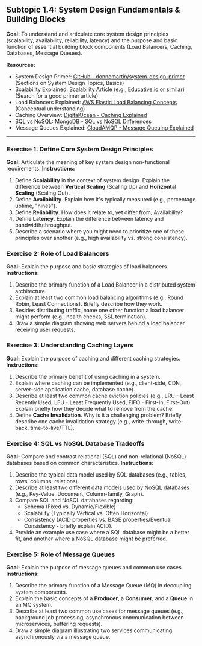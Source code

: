 ## Subtopic 1.4: System Design Fundamentals & Building Blocks

**Goal:** To understand and articulate core system design principles (scalability, availability, reliability, latency) and the purpose and basic function of essential building block components (Load Balancers, Caching, Databases, Message Queues).

**Resources:**

  * System Design Primer: [GitHub - donnemartin/system-design-primer](https://github.com/donnemartin/system-design-primer) (Sections on System Design Topics, Basics)
  * Scalability Explained: [Scalability Article (e.g., Educative.io or similar)](https://www.google.com/search?q=https://www.educative.io/blog/scalability-system-design) (Search for a good primer article)
  * Load Balancers Explained: [AWS Elastic Load Balancing Concepts](https://docs.aws.amazon.com/elasticloadbalancing/latest/userguide/what-is-load-balancing.html) (Conceptual understanding)
  * Caching Overview: [DigitalOcean - Caching Explained](https://www.digitalocean.com/community/tutorials/web-caching-basics-terminology-http-headers-and-caching-strategies)
  * SQL vs NoSQL: [MongoDB - SQL vs NoSQL Differences](https://www.google.com/search?q=https://www.mongodb.com/sql-vs-nosql)
  * Message Queues Explained: [CloudAMQP - Message Queuing Explained](https://www.cloudamqp.com/blog/what-is-message-queuing.html)

-----

### Exercise 1: Define Core System Design Principles

**Goal:** Articulate the meaning of key system design non-functional requirements.
**Instructions:**

1.  Define **Scalability** in the context of system design. Explain the difference between **Vertical Scaling** (Scaling Up) and **Horizontal Scaling** (Scaling Out).
2.  Define **Availability**. Explain how it's typically measured (e.g., percentage uptime, "nines").
3.  Define **Reliability**. How does it relate to, yet differ from, Availability?
4.  Define **Latency**. Explain the difference between latency and bandwidth/throughput.
5.  Describe a scenario where you might need to prioritize one of these principles over another (e.g., high availability vs. strong consistency).

### Exercise 2: Role of Load Balancers

**Goal:** Explain the purpose and basic strategies of load balancers.
**Instructions:**

1.  Describe the primary function of a Load Balancer in a distributed system architecture.
2.  Explain at least two common load balancing algorithms (e.g., Round Robin, Least Connections). Briefly describe how they work.
3.  Besides distributing traffic, name one other function a load balancer might perform (e.g., health checks, SSL termination).
4.  Draw a simple diagram showing web servers behind a load balancer receiving user requests.

### Exercise 3: Understanding Caching Layers

**Goal:** Explain the purpose of caching and different caching strategies.
**Instructions:**

1.  Describe the primary benefit of using caching in a system.
2.  Explain where caching can be implemented (e.g., client-side, CDN, server-side application cache, database cache).
3.  Describe at least two common cache eviction policies (e.g., LRU - Least Recently Used, LFU - Least Frequently Used, FIFO - First-In, First-Out). Explain briefly how they decide what to remove from the cache.
4.  Define **Cache Invalidation**. Why is it a challenging problem? Briefly describe one cache invalidation strategy (e.g., write-through, write-back, time-to-live/TTL).

### Exercise 4: SQL vs NoSQL Database Tradeoffs

**Goal:** Compare and contrast relational (SQL) and non-relational (NoSQL) databases based on common characteristics.
**Instructions:**

1.  Describe the typical data model used by SQL databases (e.g., tables, rows, columns, relations).
2.  Describe at least two different data models used by NoSQL databases (e.g., Key-Value, Document, Column-family, Graph).
3.  Compare SQL and NoSQL databases regarding:
      * Schema (Fixed vs. Dynamic/Flexible)
      * Scalability (Typically Vertical vs. Often Horizontal)
      * Consistency (ACID properties vs. BASE properties/Eventual Consistency - briefly explain ACID).
4.  Provide an example use case where a SQL database might be a better fit, and another where a NoSQL database might be preferred.

### Exercise 5: Role of Message Queues

**Goal:** Explain the purpose of message queues and common use cases.
**Instructions:**

1.  Describe the primary function of a Message Queue (MQ) in decoupling system components.
2.  Explain the basic concepts of a **Producer**, a **Consumer**, and a **Queue** in an MQ system.
3.  Describe at least two common use cases for message queues (e.g., background job processing, asynchronous communication between microservices, buffering requests).
4.  Draw a simple diagram illustrating two services communicating asynchronously via a message queue.
